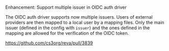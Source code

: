 Enhancement: Support multiple issuer in OIDC auth driver

The OIDC auth driver supports now multiple issuers. Users of
external providers are then mapped to a local user by a 
mapping files. Only the main issuer (defined in the config
with `issuer`) and the ones defined in the mapping are
allowed for the verification of the OIDC token.

https://github.com/cs3org/reva/pull/3839